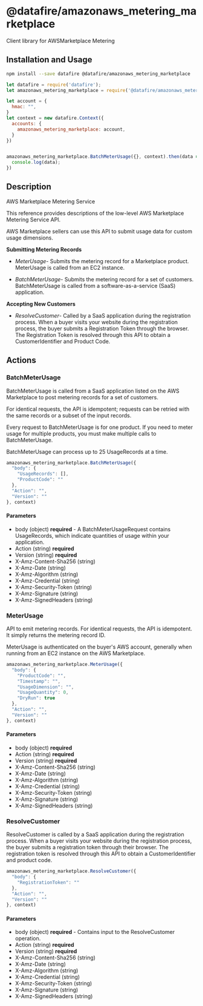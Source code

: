 # @datafire/amazonaws_metering_marketplace

Client library for AWSMarketplace Metering

## Installation and Usage
```bash
npm install --save datafire @datafire/amazonaws_metering_marketplace
```

```js
let datafire = require('datafire');
let amazonaws_metering_marketplace = require('@datafire/amazonaws_metering_marketplace').actions;

let account = {
  hmac: "",
}
let context = new datafire.Context({
  accounts: {
    amazonaws_metering_marketplace: account,
  }
})


amazonaws_metering_marketplace.BatchMeterUsage({}, context).then(data => {
  console.log(data);
})
```

## Description
<fullname>AWS Marketplace Metering Service</fullname> <p>This reference provides descriptions of the low-level AWS Marketplace Metering Service API.</p> <p>AWS Marketplace sellers can use this API to submit usage data for custom usage dimensions.</p> <p> <b>Submitting Metering Records</b> </p> <ul> <li> <p> <i>MeterUsage</i>- Submits the metering record for a Marketplace product. MeterUsage is called from an EC2 instance.</p> </li> <li> <p> <i>BatchMeterUsage</i>- Submits the metering record for a set of customers. BatchMeterUsage is called from a software-as-a-service (SaaS) application.</p> </li> </ul> <p> <b>Accepting New Customers</b> </p> <ul> <li> <p> <i>ResolveCustomer</i>- Called by a SaaS application during the registration process. When a buyer visits your website during the registration process, the buyer submits a Registration Token through the browser. The Registration Token is resolved through this API to obtain a CustomerIdentifier and Product Code.</p> </li> </ul>

## Actions
### BatchMeterUsage
<p>BatchMeterUsage is called from a SaaS application listed on the AWS Marketplace to post metering records for a set of customers.</p> <p>For identical requests, the API is idempotent; requests can be retried with the same records or a subset of the input records.</p> <p>Every request to BatchMeterUsage is for one product. If you need to meter usage for multiple products, you must make multiple calls to BatchMeterUsage.</p> <p>BatchMeterUsage can process up to 25 UsageRecords at a time.</p>


```js
amazonaws_metering_marketplace.BatchMeterUsage({
  "body": {
    "UsageRecords": [],
    "ProductCode": ""
  },
  "Action": "",
  "Version": ""
}, context)
```

#### Parameters
* body (object) **required** - A BatchMeterUsageRequest contains UsageRecords, which indicate quantities of usage within your application.
* Action (string) **required**
* Version (string) **required**
* X-Amz-Content-Sha256 (string)
* X-Amz-Date (string)
* X-Amz-Algorithm (string)
* X-Amz-Credential (string)
* X-Amz-Security-Token (string)
* X-Amz-Signature (string)
* X-Amz-SignedHeaders (string)

### MeterUsage
<p>API to emit metering records. For identical requests, the API is idempotent. It simply returns the metering record ID.</p> <p>MeterUsage is authenticated on the buyer's AWS account, generally when running from an EC2 instance on the AWS Marketplace.</p>


```js
amazonaws_metering_marketplace.MeterUsage({
  "body": {
    "ProductCode": "",
    "Timestamp": "",
    "UsageDimension": "",
    "UsageQuantity": 0,
    "DryRun": true
  },
  "Action": "",
  "Version": ""
}, context)
```

#### Parameters
* body (object) **required**
* Action (string) **required**
* Version (string) **required**
* X-Amz-Content-Sha256 (string)
* X-Amz-Date (string)
* X-Amz-Algorithm (string)
* X-Amz-Credential (string)
* X-Amz-Security-Token (string)
* X-Amz-Signature (string)
* X-Amz-SignedHeaders (string)

### ResolveCustomer
ResolveCustomer is called by a SaaS application during the registration process. When a buyer visits your website during the registration process, the buyer submits a registration token through their browser. The registration token is resolved through this API to obtain a CustomerIdentifier and product code.


```js
amazonaws_metering_marketplace.ResolveCustomer({
  "body": {
    "RegistrationToken": ""
  },
  "Action": "",
  "Version": ""
}, context)
```

#### Parameters
* body (object) **required** - Contains input to the ResolveCustomer operation.
* Action (string) **required**
* Version (string) **required**
* X-Amz-Content-Sha256 (string)
* X-Amz-Date (string)
* X-Amz-Algorithm (string)
* X-Amz-Credential (string)
* X-Amz-Security-Token (string)
* X-Amz-Signature (string)
* X-Amz-SignedHeaders (string)

